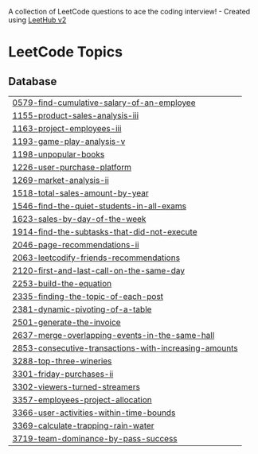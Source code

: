 A collection of LeetCode questions to ace the coding interview! - Created using [LeetHub v2](https://github.com/arunbhardwaj/LeetHub-2.0)
<!---LeetCode Topics Start-->
# LeetCode Topics
## Database
|  |
| ------- |
| [0579-find-cumulative-salary-of-an-employee](https://github.com/Deanmeisong/leetcode_puzzle_sql/tree/master/0579-find-cumulative-salary-of-an-employee) |
| [1155-product-sales-analysis-iii](https://github.com/Deanmeisong/leetcode_puzzle_sql/tree/master/1155-product-sales-analysis-iii) |
| [1163-project-employees-iii](https://github.com/Deanmeisong/leetcode_puzzle_sql/tree/master/1163-project-employees-iii) |
| [1193-game-play-analysis-v](https://github.com/Deanmeisong/leetcode_puzzle_sql/tree/master/1193-game-play-analysis-v) |
| [1198-unpopular-books](https://github.com/Deanmeisong/leetcode_puzzle_sql/tree/master/1198-unpopular-books) |
| [1226-user-purchase-platform](https://github.com/Deanmeisong/leetcode_puzzle_sql/tree/master/1226-user-purchase-platform) |
| [1269-market-analysis-ii](https://github.com/Deanmeisong/leetcode_puzzle_sql/tree/master/1269-market-analysis-ii) |
| [1518-total-sales-amount-by-year](https://github.com/Deanmeisong/leetcode_puzzle_sql/tree/master/1518-total-sales-amount-by-year) |
| [1546-find-the-quiet-students-in-all-exams](https://github.com/Deanmeisong/leetcode_puzzle_sql/tree/master/1546-find-the-quiet-students-in-all-exams) |
| [1623-sales-by-day-of-the-week](https://github.com/Deanmeisong/leetcode_puzzle_sql/tree/master/1623-sales-by-day-of-the-week) |
| [1914-find-the-subtasks-that-did-not-execute](https://github.com/Deanmeisong/leetcode_puzzle_sql/tree/master/1914-find-the-subtasks-that-did-not-execute) |
| [2046-page-recommendations-ii](https://github.com/Deanmeisong/leetcode_puzzle_sql/tree/master/2046-page-recommendations-ii) |
| [2063-leetcodify-friends-recommendations](https://github.com/Deanmeisong/leetcode_puzzle_sql/tree/master/2063-leetcodify-friends-recommendations) |
| [2120-first-and-last-call-on-the-same-day](https://github.com/Deanmeisong/leetcode_puzzle_sql/tree/master/2120-first-and-last-call-on-the-same-day) |
| [2253-build-the-equation](https://github.com/Deanmeisong/leetcode_puzzle_sql/tree/master/2253-build-the-equation) |
| [2335-finding-the-topic-of-each-post](https://github.com/Deanmeisong/leetcode_puzzle_sql/tree/master/2335-finding-the-topic-of-each-post) |
| [2381-dynamic-pivoting-of-a-table](https://github.com/Deanmeisong/leetcode_puzzle_sql/tree/master/2381-dynamic-pivoting-of-a-table) |
| [2501-generate-the-invoice](https://github.com/Deanmeisong/leetcode_puzzle_sql/tree/master/2501-generate-the-invoice) |
| [2637-merge-overlapping-events-in-the-same-hall](https://github.com/Deanmeisong/leetcode_puzzle_sql/tree/master/2637-merge-overlapping-events-in-the-same-hall) |
| [2853-consecutive-transactions-with-increasing-amounts](https://github.com/Deanmeisong/leetcode_puzzle_sql/tree/master/2853-consecutive-transactions-with-increasing-amounts) |
| [3288-top-three-wineries](https://github.com/Deanmeisong/leetcode_puzzle_sql/tree/master/3288-top-three-wineries) |
| [3301-friday-purchases-ii](https://github.com/Deanmeisong/leetcode_puzzle_sql/tree/master/3301-friday-purchases-ii) |
| [3302-viewers-turned-streamers](https://github.com/Deanmeisong/leetcode_puzzle_sql/tree/master/3302-viewers-turned-streamers) |
| [3357-employees-project-allocation](https://github.com/Deanmeisong/leetcode_puzzle_sql/tree/master/3357-employees-project-allocation) |
| [3366-user-activities-within-time-bounds](https://github.com/Deanmeisong/leetcode_puzzle_sql/tree/master/3366-user-activities-within-time-bounds) |
| [3369-calculate-trapping-rain-water](https://github.com/Deanmeisong/leetcode_puzzle_sql/tree/master/3369-calculate-trapping-rain-water) |
| [3719-team-dominance-by-pass-success](https://github.com/Deanmeisong/leetcode_puzzle_sql/tree/master/3719-team-dominance-by-pass-success) |
<!---LeetCode Topics End-->